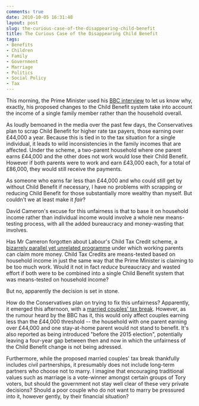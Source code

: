 ```yaml
---
comments: true
date: 2010-10-05 16:31:48
layout: post
slug: the-curious-case-of-the-disappearing-child-benefit
title: The Curious Case of the Disappearing Child Benefit
tags:
- Benefits
- Children
- Family
- Government
- Marriage
- Politics
- Social Policy
- Tax
---
```


This morning, the Prime Minister used his [BBC interview](http://www.bbc.co.uk/news/uk-politics-11473609) to let us know why, exactly, his proposed changes to the Child Benefit system take into account the income of a single family member rather than the household overall.

As loudly bemoaned in the media over the past few days, the Conservatives plan to scrap Child Benefit for higher rate tax payers, those earning over £44,000 a year. Because this is tied in to the tax situation for a single individual, it leads to wild inconsistencies in the family incomes that are affected. Under the scheme, a two-parent household where one parent earns £44,000 and the other does not work would lose their Child Benefit. However if both parents were to work and earn £43,000 each, for a total of £86,000, they would still receive the payments.

As someone who earns far less than £44,000 and who could still get by without Child Benefit if necessary, I have no problems with scrapping or reducing Child Benefit for those substantially more wealthy than myself. But couldn't we at least make it _fair_?

David Cameron's excuse for this unfairness is that to base it on household income rather than individual income would involve a whole new means-testing process, with all the added bureaucracy and money-wasting that involves.

Has Mr Cameron forgotten about Labour's Child Tax Credit scheme, a [bizarrely parallel yet unrelated programme](http://www.hmrc.gov.uk/rates/taxcredits.htm) under which working parents can claim more money. Child Tax Credits are means-tested based on household income in just the same way that the Prime Minister is claiming to be too much work. Would it not in fact _reduce_ bureaucracy and wasted effort if both were to be combined into a single Child Benefit system that was means-tested on household income?

But no, apparently the decision is set in stone.

How do the Conservatives plan on trying to fix this unfairness? Apparently, it emerged this afternoon, with a [married couples' tax break](http://www.bbc.co.uk/news/uk-politics-11478320). However, as the rumour heard by the BBC has it, this would only affect couples earning less than the £44,000 threshold -- the household with one parent earning over £44,000 and one stay-at-home parent would not stand to benefit. It's also reported as being introduced "before the 2015 election", potentially leaving a four-year gap between then and now in which the unfairness of the Child Benefit change is not being adressed.

Furthermore, while the proposed married couples' tax break thankfully includes civil partnerships, it presumably does not include long-term partners who choose not to marry. I imagine that encouraging traditional values such as marriage is a vote-winner amongst certain groups of Tory voters, but should the government not stay well clear of these very private decisions? Should a poor couple who do not want to marry be pressured into it, however gently, by their financial situation?
